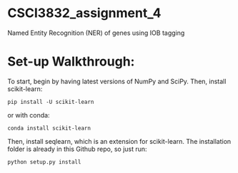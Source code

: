 # CSCI3832_assignment_4
Named Entity Recognition (NER) of genes using IOB tagging


# Set-up Walkthrough:
To start, begin by having latest versions of NumPy and SciPy. Then, install scikit-learn:

```
pip install -U scikit-learn
```
or with conda:
```
conda install scikit-learn
```

Then, install seqlearn, which is an extension for scikit-learn. The installation folder is already in this Github repo, so just run:

```
python setup.py install
```
